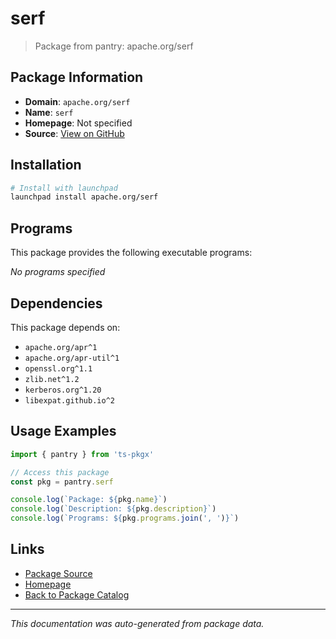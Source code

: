 # serf

> Package from pantry: apache.org/serf

## Package Information

- **Domain**: `apache.org/serf`
- **Name**: `serf`
- **Homepage**: Not specified
- **Source**: [View on GitHub](https://github.com/pkgxdev/pantry/tree/main/projects/apache.org/serf/package.yml)

## Installation

```bash
# Install with launchpad
launchpad install apache.org/serf
```

## Programs

This package provides the following executable programs:

*No programs specified*

## Dependencies

This package depends on:

- `apache.org/apr^1`
- `apache.org/apr-util^1`
- `openssl.org^1.1`
- `zlib.net^1.2`
- `kerberos.org^1.20`
- `libexpat.github.io^2`

## Usage Examples

```typescript
import { pantry } from 'ts-pkgx'

// Access this package
const pkg = pantry.serf

console.log(`Package: ${pkg.name}`)
console.log(`Description: ${pkg.description}`)
console.log(`Programs: ${pkg.programs.join(', ')}`)
```

## Links

- [Package Source](https://github.com/pkgxdev/pantry/tree/main/projects/apache.org/serf/package.yml)
- [Homepage](#)
- [Back to Package Catalog](../../../package-catalog.md)

---

*This documentation was auto-generated from package data.*
